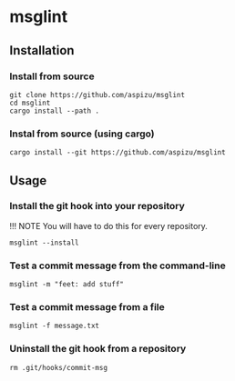 # msglint

## Installation

### Install from source

```shell
git clone https://github.com/aspizu/msglint
cd msglint
cargo install --path .
```

### Instal from source (using cargo)

```shell
cargo install --git https://github.com/aspizu/msglint
```

## Usage

### Install the git hook into your repository

!!! NOTE
    You will have to do this for every repository.

```shell
msglint --install
```

### Test a commit message from the command-line

```shell
msglint -m "feet: add stuff"
```

### Test a commit message from a file

```shell
msglint -f message.txt
```

### Uninstall the git hook from a repository

```shell
rm .git/hooks/commit-msg
```

